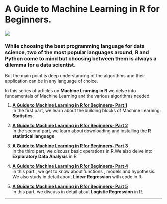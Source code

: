 # A Guide to Machine Learning in R for Beginners.

![](https://github.com/parulnith/A-guide-to-Machine-Learning-in-R/blob/master/Logo.png)

### While choosing the best programming language for data science, two of the most popular languages around, **R** and **Python** come to mind but choosing between them is always a dilemma for a data scientist.
But the main point is deep understanding of the algorithms and their application can be in any language of choice.

In this series of articles on **Machine Learning in R** we delve into fundamentals of Machine Learning and the various algorithms needed.

 1. [**A Guide to Machine Learning in R for Beginners- Part 1**](https://blog.usejournal.com/a-guide-to-machine-learning-in-r-for-beginners-part-1-234805d27ac7)  
    In the first part, we learn about the building blocks of Machine Learning: **Statistics**.
          
 2. [**A Guide to Machine Learning in R for Beginners- Part 2**](https://blog.usejournal.com/guide-to-machine-learning-in-r-for-beginners-part-2-be21f92dfc40)  
     In the second  part, we learn about downloading and installing the **R statistical language** 
          
 3. [**A Guide to Machine Learning in R for Beginners- Part 3**](https://blog.usejournal.com/guide-to-machine-learning-in-r-for-beginners-part-3-1601fece4987)  
     In the third part, we discuss basic operations in R.We also delve into  **Exploratory Data Analysis** in R
			 
 4. [**A Guide to Machine Learning in R for Beginners- Part 4**](https://blog.usejournal.com/guide-to-machine-learning-in-r-for-beginners-part-4-6bacf6a82ce8)  
     In this part , we get to know about functions , models and hypothesis. We also study in detail about **Linear Regression** with code in R
			 
 5. [**A Guide to Machine Learning in R for Beginners- Part 5**](https://medium.com/@parulnith/a-guide-to-machine-learning-in-r-for-beginners-part-5-4c00f2366b90)  
    In this part, we  discuss in detail about **Logistic Regression** in R.
---
